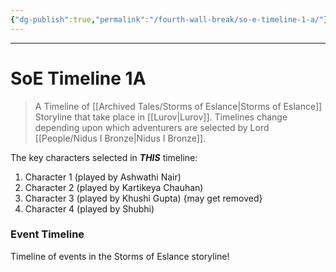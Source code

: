 ```yaml
---
{"dg-publish":true,"permalink":"/fourth-wall-break/so-e-timeline-1-a/"}
---
```



---
# SoE Timeline 1A
> A Timeline of [[Archived Tales/Storms of Eslance\|Storms of Eslance]] Storyline that take place in [[Lurov\|Lurov]]. Timelines change depending upon which adventurers are selected by Lord [[People/Nidus I Bronze\|Nidus I Bronze]]. 

The key characters selected in ***THIS*** timeline:
1. Character 1 (played by Ashwathi Nair)
2. Character 2 (played by Kartikeya Chauhan)
3. Character 3 (played by Khushi Gupta) {may get removed}
4. Character 4 (played by Shubhi)

### Event Timeline
Timeline of events in the Storms of Eslance storyline!